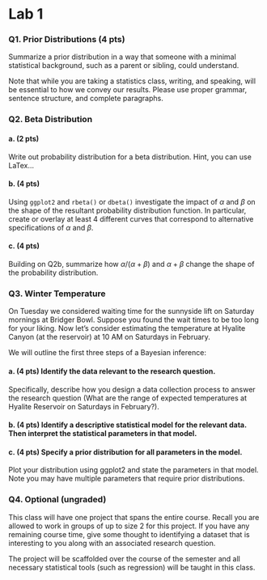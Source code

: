 # Lab 1


### Q1. Prior Distributions (4 pts)

Summarize a prior distribution in a way that someone with a minimal
statistical background, such as a parent or sibling, could understand.

Note that while you are taking a statistics class, writing, and
speaking, will be essential to how we convey our results. Please use
proper grammar, sentence structure, and complete paragraphs.

### Q2. Beta Distribution

#### a. (2 pts)

Write out probability distribution for a beta distribution. Hint, you
can use LaTex…

#### b. (4 pts)

Using `ggplot2` and `rbeta()` or `dbeta()` investigate the impact of
$\alpha$ and $\beta$ on the shape of the resultant probability
distribution function. In particular, create or overlay at least 4
different curves that correspond to alternative specifications of
$\alpha$ and $\beta$.

#### c. (4 pts)

Building on Q2b, summarize how $\alpha/ (\alpha + \beta)$ and
$\alpha + \beta$ change the shape of the probability distribution.

### Q3. Winter Temperature

On Tuesday we considered waiting time for the sunnyside lift on Saturday
mornings at Bridger Bowl. Suppose you found the wait times to be too
long for your liking. Now let’s consider estimating the temperature at
Hyalite Canyon (at the reservoir) at 10 AM on Saturdays in February.

We will outline the first three steps of a Bayesian inference:

#### a. (4 pts) Identify the data relevant to the research question.

Specifically, describe how you design a data collection process to
answer the research question (What are the range of expected
temperatures at Hyalite Reservoir on Saturdays in February?).

#### b. (4 pts) Identify a descriptive statistical model for the relevant data. Then interpret the statistical parameters in that model.

#### c. (4 pts) Specify a prior distribution for all parameters in the model.

Plot your distribution using ggplot2 and state the parameters in that
model. Note you may have multiple parameters that require prior
distributions.

### Q4. Optional (ungraded)

This class will have one project that spans the entire course. Recall
you are allowed to work in groups of up to size 2 for this project. If
you have any remaining course time, give some thought to identifying a
dataset that is interesting to you along with an associated research
question.

The project will be scaffolded over the course of the semester and all
necessary statistical tools (such as regression) will be taught in this
class.
